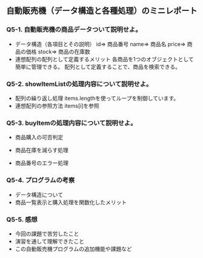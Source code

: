 ## 自動販売機（データ構造と各種処理）のミニレポート
### Q5-1. 自動販売機の商品データついて説明せよ。
* データ構造（各項目とその説明）
id=>    商品番号
name=>  商品名
price=> 商品の価格
stock=> 商品の在庫数
* 連想配列の配列として定義するメリット
各商品を1つのオブジェクトとして簡単に管理できる。
配列として定義することで、商品を検索できる。
### Q5-2. showItemListの処理内容について説明せよ。
* 配列の繰り返し処理
items.lengthを使ってループを制御しています。
* 連想配列の参照方法
items[i]を参照
### Q5-3. buyItemの処理内容について説明せよ。
* 商品購入の可否判定

* 商品在庫を減らす処理

* 商品番号のエラー処理

### Q5-4. プログラムの考察
* データ構造について
* 商品一覧表示と購入処理を関数化したメリット
### Q5-5. 感想
* 今回の課題で苦労したこと
* 演習を通して理解できたこと
* この自動販売機プログラムの追加機能や課題など
